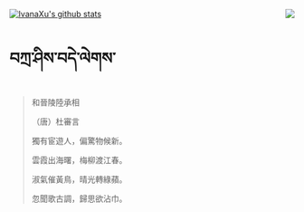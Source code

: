 [![IvanaXu's github stats](https://github-readme-stats.vercel.app/api?username=IvanaXu&show_icons=true&theme=vue-dark)](https://github.com/anuraghazra/github-readme-stats)
<img align="right" src="https://github-readme-stats.vercel.app/api/top-langs/?username=IvanaXu&langs_count=3&theme=graywhite" />
# བཀྲ་ཤིས་བདེ་ལེགས་
> 和晉陵陸承相
> 
> （唐）杜審言
> 
> 獨有宦遊人，偏驚物候新。
> 
> 雲霞出海曙，梅柳渡江春。
> 
> 淑氣催黃鳥，晴光轉綠蘋。
> 
> 忽聞歌古調，歸思欲沾巾。
>